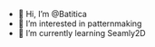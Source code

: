 - 👋 Hi, I’m @Batitica
- 👀 I’m interested in patternmaking
- 🌱 I’m currently learning Seamly2D

<!---
- 💞️ I’m looking to collaborate on ...
- 📫 How to reach me ...


Batitica/Batitica is a ✨ special ✨ repository because its `README.md` (this file) appears on your GitHub profile.
You can click the Preview link to take a look at your changes.
--->
